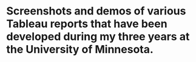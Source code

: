 # Screenshots and demos of various Tableau reports that have been developed during my three years at the University of Minnesota.
